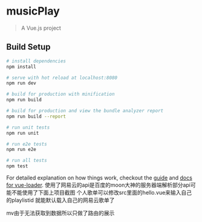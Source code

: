 # musicPlay

> A Vue.js project

## Build Setup

``` bash
# install dependencies
npm install

# serve with hot reload at localhost:8080
npm run dev

# build for production with minification
npm run build

# build for production and view the bundle analyzer report
npm run build --report

# run unit tests
npm run unit

# run e2e tests
npm run e2e

# run all tests
npm test
```

For detailed explanation on how things work, checkout the [guide](http://vuejs-templates.github.io/webpack/) and [docs for vue-loader](http://vuejs.github.io/vue-loader).
使用了网易云的api是百度的moon大神的服务器端解析部分api可能不能使用了下面上项目截图
个人歌单可以修改src里面的hello.vue来输入自己的playlistid 就能默认载入自己的网易云歌单了

mv由于无法获取到数据所以只做了路由的展示

